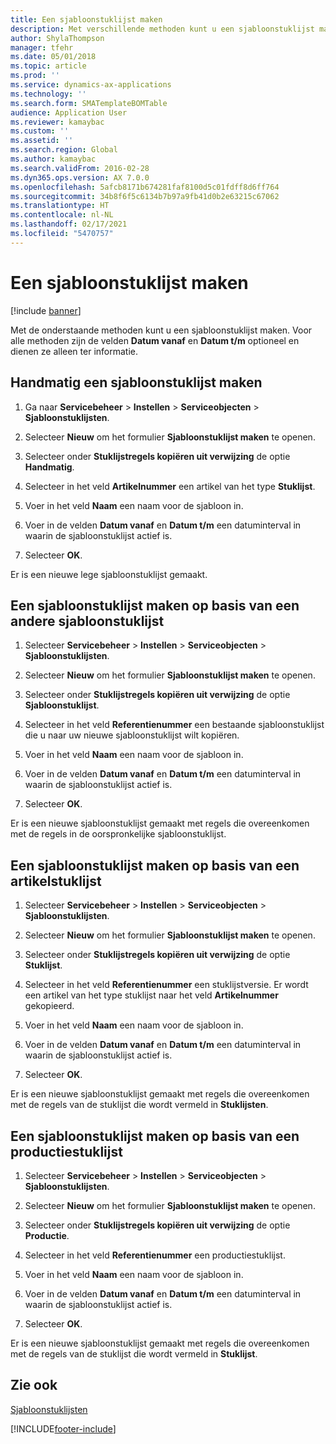 ```yaml
---
title: Een sjabloonstuklijst maken
description: Met verschillende methoden kunt u een sjabloonstuklijst maken.
author: ShylaThompson
manager: tfehr
ms.date: 05/01/2018
ms.topic: article
ms.prod: ''
ms.service: dynamics-ax-applications
ms.technology: ''
ms.search.form: SMATemplateBOMTable
audience: Application User
ms.reviewer: kamaybac
ms.custom: ''
ms.assetid: ''
ms.search.region: Global
ms.author: kamaybac
ms.search.validFrom: 2016-02-28
ms.dyn365.ops.version: AX 7.0.0
ms.openlocfilehash: 5afcb8171b674281faf8100d5c01fdff8d6ff764
ms.sourcegitcommit: 34b8f6f5c6134b7b97a9fb41d0b2e63215c67062
ms.translationtype: HT
ms.contentlocale: nl-NL
ms.lasthandoff: 02/17/2021
ms.locfileid: "5470757"
---
```

# <a name="create-a-template-bom"></a>Een sjabloonstuklijst maken   

[!include [banner](../includes/banner.md)]


Met de onderstaande methoden kunt u een sjabloonstuklijst maken. Voor alle methoden zijn de velden **Datum vanaf** en **Datum t/m** optioneel en dienen ze alleen ter informatie.

## <a name="create-a-template-bom-manually"></a>Handmatig een sjabloonstuklijst maken

1.  Ga naar **Servicebeheer** \> **Instellen** \> **Serviceobjecten** \> **Sjabloonstuklijsten**.

2.  Selecteer **Nieuw** om het formulier **Sjabloonstuklijst maken** te openen.

3.  Selecteer onder **Stuklijstregels kopiëren uit verwijzing** de optie **Handmatig**.

4.  Selecteer in het veld **Artikelnummer** een artikel van het type **Stuklijst**.

5.  Voer in het veld **Naam** een naam voor de sjabloon in.

6.  Voer in de velden **Datum vanaf** en **Datum t/m** een datuminterval in waarin de sjabloonstuklijst actief is.

7.  Selecteer **OK**.

Er is een nieuwe lege sjabloonstuklijst gemaakt.

## <a name="create-a-template-bom-based-on-another-template-bom"></a>Een sjabloonstuklijst maken op basis van een andere sjabloonstuklijst

1.  Selecteer **Servicebeheer** \> **Instellen** \> **Serviceobjecten** \> **Sjabloonstuklijsten**.

2.  Selecteer **Nieuw** om het formulier **Sjabloonstuklijst maken** te openen.

3.  Selecteer onder **Stuklijstregels kopiëren uit verwijzing** de optie **Sjabloonstuklijst**.

4.  Selecteer in het veld **Referentienummer** een bestaande sjabloonstuklijst die u naar uw nieuwe sjabloonstuklijst wilt kopiëren.

5.  Voer in het veld **Naam** een naam voor de sjabloon in.

6.  Voer in de velden **Datum vanaf** en **Datum t/m** een datuminterval in waarin de sjabloonstuklijst actief is.

7.  Selecteer **OK**.

Er is een nieuwe sjabloonstuklijst gemaakt met regels die overeenkomen met de regels in de oorspronkelijke sjabloonstuklijst.

## <a name="create-a-template-bom-based-on-an-item-bom"></a>Een sjabloonstuklijst maken op basis van een artikelstuklijst

1.  Selecteer **Servicebeheer** \> **Instellen** \> **Serviceobjecten** \> **Sjabloonstuklijsten**.

2.  Selecteer **Nieuw** om het formulier **Sjabloonstuklijst maken** te openen.

3.  Selecteer onder **Stuklijstregels kopiëren uit verwijzing** de optie **Stuklijst**.

4.  Selecteer in het veld **Referentienummer** een stuklijstversie. Er wordt een artikel van het type stuklijst naar het veld **Artikelnummer** gekopieerd.

5.  Voer in het veld **Naam** een naam voor de sjabloon in.

6.  Voer in de velden **Datum vanaf** en **Datum t/m** een datuminterval in waarin de sjabloonstuklijst actief is.

7.  Selecteer **OK**.

Er is een nieuwe sjabloonstuklijst gemaakt met regels die overeenkomen met de regels van de stuklijst die wordt vermeld in **Stuklijsten**.

## <a name="create-a-template-bom-based-on-a-production-bom"></a>Een sjabloonstuklijst maken op basis van een productiestuklijst

1.  Selecteer **Servicebeheer** \> **Instellen** \> **Serviceobjecten** \> **Sjabloonstuklijsten**.

2.  Selecteer **Nieuw** om het formulier **Sjabloonstuklijst maken** te openen.

3.  Selecteer onder **Stuklijstregels kopiëren uit verwijzing** de optie **Productie**.

4.  Selecteer in het veld **Referentienummer** een productiestuklijst.

5.  Voer in het veld **Naam** een naam voor de sjabloon in.

6.  Voer in de velden **Datum vanaf** en **Datum t/m** een datuminterval in waarin de sjabloonstuklijst actief is.

7.  Selecteer **OK**.

Er is een nieuwe sjabloonstuklijst gemaakt met regels die overeenkomen met de regels van de stuklijst die wordt vermeld in **Stuklijst**.

## <a name="see-also"></a>Zie ook

[Sjabloonstuklijsten](template-boms.md)

  




[!INCLUDE[footer-include](../../includes/footer-banner.md)]